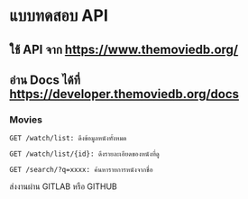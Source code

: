 # แบบทดสอบ API
## ใช้ API จาก https://www.themoviedb.org/

## อ่าน Docs ได้ที่ https://developer.themoviedb.org/docs

### Movies

```
GET /watch/list: ดึงข้อมูลหนังทั้งหมด

GET /watch/list/{id}: ดึงรายละเอียดของหนังที่ดู

GET /search/?q=xxxx: ค้นหารายการหนังจากชื่อ
```

ส่งงานผ่าน GITLAB หรือ GITHUB

